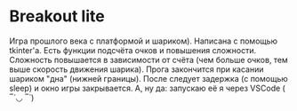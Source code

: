 # Breakout lite
Игра прошлого века с платформой и шариком). Написана с помощью tkinter'а. Есть функции подсчёта очков и повышения сложности.
Сложность повышается в зависимости от счёта (чем больше очков, тем выше скорость движения шарика).
Прога закончится при касании шариком "дна" (нижней границы). 
После следует задержка (с помощью sleep) и окно игры закрывается.
А, ну да: запускаю её я через VSCode ( ‾́ ◡ ‾́ )

